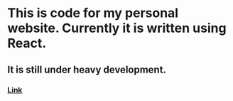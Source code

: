 # This is code for my personal website. Currently it is written using React.
## It is still under heavy development.
### [Link](https://styczen.github.io/)